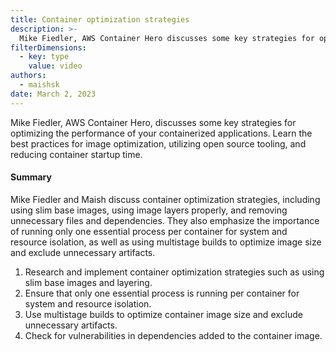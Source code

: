 ```yaml
---
title: Container optimization strategies
description: >-
  Mike Fiedler, AWS Container Hero discusses some key strategies for optimizing containerized applications, including image optimizations that reduce container startup time.
filterDimensions:
  - key: type
    value: video
authors:
  - maishsk
date: March 2, 2023
---
```


Mike Fiedler, AWS Container Hero, discusses some key strategies for optimizing the performance of your containerized applications. Learn the best practices for image optimization, utilizing open source tooling, and reducing container startup time.

<youtube id="AM7Wy8bpyL0" />

#### Summary

Mike Fiedler and Maish discuss container optimization strategies, including using slim base images, using image layers properly, and removing unnecessary files and dependencies. They also emphasize the importance of running only one essential process per container for system and resource isolation, as well as using multistage builds to optimize image size and exclude unnecessary artifacts.

1. Research and implement container optimization strategies such as using slim base images and layering.
2. Ensure that only one essential process is running per container for system and resource isolation.
3. Use multistage builds to optimize container image size and exclude unnecessary artifacts.
4. Check for vulnerabilities in dependencies added to the container image.
